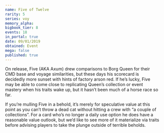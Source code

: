 ```yaml
---
name: Five of Twelve
rarity: 5
series: voy
memory_alpha:
bigbook_tier: 8
events: 18
in_portal: true
date: 09/01/2019
obtained: Event
mega: false
published: true
---
```


On release, Five (AKA Axum) drew comparisons to Borg Queen for their CMD base and voyage similarities, but these days his scorecard is decidedly more sunset with hints of factory arson red. If he’s lucky, Five may be able to come close to replicating Queen’s collection or event mastery when his traits wake up, but it hasn’t been much of a horse race so far.

If you’re mulling Five in a behold, it’s merely for speculative value at this point as you can’t throw a dead cat without hitting a crew with “a couple of collections”. For a card who’s no longer a daily use option he does have a reasonable value outlook, but we’d like to see more of it materialize via traits before advising players to take the plunge outside of terrible beholds.
